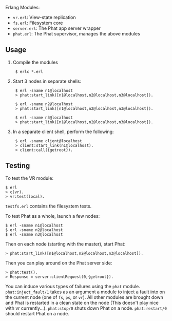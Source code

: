 
Erlang Modules:
 * `vr.erl`: View-state replication
 * `fs.erl`: Filesystem core
 * `server.erl`: The Phat app server wrapper
 * `phat.erl`: The Phat supervisor, manages the above modules

Usage
----

1. Compile the modules

        $ erlc *.erl
    
2. Start 3 nodes in separate shells:
    
        $ erl -sname n1@localhost
        > phat:start_link([n1@localhost,n2@localhost,n3@localhost]).

        $ erl -sname n2@localhost
        > phat:start_link([n1@localhost,n2@localhost,n3@localhost]).
        
        $ erl -sname n3@localhost
        > phat:start_link([n1@localhost,n2@localhost,n3@localhost]).
        
3. In a separate client shell, perform the following:
        
        $ erl -sname client@localhost
        > client:start_link(n1@localhost).
        > client:call({getroot}).

Testing 
-------

To test the VR module:

    $ erl
    > c(vr).
    > vr:test(local).

`testfs.erl`  contains the filesystem tests.

To test Phat as a whole, launch a few nodes:

    $ erl -sname n1@localhost
    $ erl -sname n2@localhost
    $ erl -sname n3@localhost

Then on each node (starting with the master), start Phat:

    > phat:start_link([n1@localhost,n2@localhost,n3@localhost]).
    
Then you can play around on the Phat server side:

    > phat:test().
    > Response = server:clientRequest(0,{getroot}).

You can induce various types of failures using the `phat` module.
`phat:inject_fault/1` takes as an argument a module to inject a fault into
on the current node (one of `fs`, `ps`, or `vr`). All other modules are brought
down and Phat is restarted in a clean state on the node (This doesn't play nice
with vr currently...). `phat:stop/0` shuts down Phat on a node. `phat:restart/0`
should restart Phat on a node.
